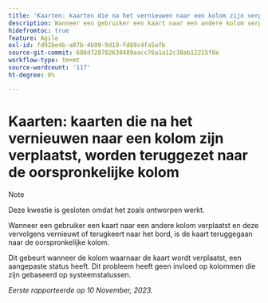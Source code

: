 ```yaml
---
title: 'Kaarten: kaarten die na het vernieuwen naar een kolom zijn verplaatst, worden teruggezet naar de oorspronkelijke kolom'
description: Wanneer een gebruiker een kaart naar een andere kolom verplaatst en deze vervolgens vernieuwt of terugkeert naar het bord, is de kaart teruggegaan naar de oorspronkelijke kolom.
hidefromtoc: true
feature: Agile
exl-id: fd92be4b-a87b-4b99-9d19-fd69c4fa5afb
source-git-commit: 688d728782638489aacc76a1a12c38ab12215f8e
workflow-type: tm+mt
source-wordcount: '117'
ht-degree: 0%

---
```


# Kaarten: kaarten die na het vernieuwen naar een kolom zijn verplaatst, worden teruggezet naar de oorspronkelijke kolom

>[!NOTE]
>
>Deze kwestie is gesloten omdat het zoals ontworpen werkt.

Wanneer een gebruiker een kaart naar een andere kolom verplaatst en deze vervolgens vernieuwt of terugkeert naar het bord, is de kaart teruggegaan naar de oorspronkelijke kolom.

Dit gebeurt wanneer de kolom waarnaar de kaart wordt verplaatst, een aangepaste status heeft. Dit probleem heeft geen invloed op kolommen die zijn gebaseerd op systeemstatussen.

_Eerste rapporteerde op 10 November, 2023._
